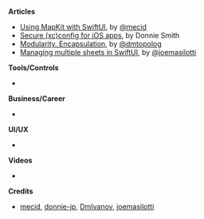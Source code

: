 
**Articles**

* [Using MapKit with SwiftUI](https://swiftwithmajid.com/2020/07/29/using-mapkit-with-swiftui/), by [@mecid](https://twitter.com/mecid)
* [Secure (xc)config for iOS apps](https://dev.to/donniejp/secure-xc-config-for-ios-apps-115b), by Donnie Smith
* [Modularity. Encapsulation](https://dmtopolog.com/modularity-2-encapsulation/), by [@dmtopolog](https://twitter.com/dmtopolog)
* [Managing multiple sheets in SwiftUI](https://masilotti.com/multiple-sheets-swiftui/), by [@joemasilotti](https://twitter.com/joemasilotti)

**Tools/Controls**

*

**Business/Career**

*

**UI/UX**

*

**Videos**

*

**Credits**

* [mecid](https://github.com/mecid), [donnie-jp](https://github.com/donnie-jp), [DmIvanov](https://github.com/DmIvanov), [joemasilotti](https://github.com/joemasilotti)
